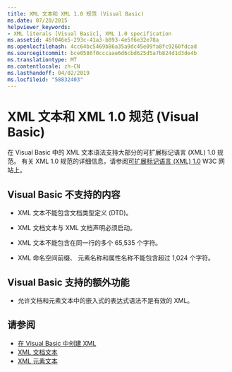 ```yaml
---
title: XML 文本和 XML 1.0 规范 (Visual Basic)
ms.date: 07/20/2015
helpviewer_keywords:
- XML literals [Visual Basic], XML 1.0 specification
ms.assetid: 46f046e5-293c-41a3-b893-4e5f6e32e78a
ms.openlocfilehash: 4cc64bc5469b86a35a9dc45e09fa8fc9260fdcad
ms.sourcegitcommit: bce0586f0cccaae6d6cbd625d5a7b824d1d3de4b
ms.translationtype: MT
ms.contentlocale: zh-CN
ms.lasthandoff: 04/02/2019
ms.locfileid: "58832403"
---
```

# <a name="xml-literals-and-the-xml-10-specification-visual-basic"></a>XML 文本和 XML 1.0 规范 (Visual Basic)
在 Visual Basic 中的 XML 文本语法支持大部分的可扩展标记语言 (XML) 1.0 规范。 有关 XML 1.0 规范的详细信息，请参阅[可扩展标记语言 (XML) 1.0](https://www.w3.org/TR/xml) W3C 网站上。  
  
## <a name="what-visual-basic-does-not-support"></a>Visual Basic 不支持的内容  
  
-   XML 文本不能包含文档类型定义 (DTD)。  
  
-   XML 文档文本与 XML 文档声明必须启动。  
  
-   XML 文本不能包含在同一行的多个 65,535 个字符。  
  
-   XML 命名空间前缀、 元素名称和属性名称不能包含超过 1,024 个字符。  
  
## <a name="extra-features-that-visual-basic-supports"></a>Visual Basic 支持的额外功能  
  
-   允许文档和元素文本中的嵌入式的表达式语法不是有效的 XML。  
  
## <a name="see-also"></a>请参阅

- [在 Visual Basic 中创建 XML](../../../../visual-basic/programming-guide/language-features/xml/creating-xml.md)
- [XML 文档文本](../../../../visual-basic/language-reference/xml-literals/xml-document-literal.md)
- [XML 元素文本](../../../../visual-basic/language-reference/xml-literals/xml-element-literal.md)
